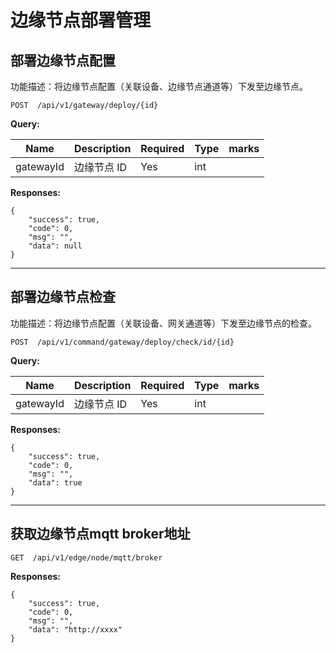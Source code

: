 # 边缘节点部署管理

## 部署边缘节点配置

功能描述：将边缘节点配置（关联设备、边缘节点通道等）下发至边缘节点。

```
POST  /api/v1/gateway/deploy/{id}
```

**Query:**

| Name      | Description | Required | Type | marks |
| --------- | ----------- | -------- | ---- | ----- |
| gatewayId | 边缘节点 ID | Yes      | int  |       |



**Responses:**

```
{
    "success": true,
    "code": 0,
    "msg": "",
    "data": null
}
```



------

## 部署边缘节点检查

功能描述：将边缘节点配置（关联设备、网关通道等）下发至边缘节点的检查。

```
POST  /api/v1/command/gateway/deploy/check/id/{id}
```

**Query:**

| Name      | Description | Required | Type | marks |
| --------- | ----------- | -------- | ---- | ----- |
| gatewayId | 边缘节点 ID | Yes      | int  |       |



**Responses:**

```
{
    "success": true,
    "code": 0,
    "msg": "",
    "data": true
}
```



------

## 获取边缘节点mqtt broker地址
```
GET  /api/v1/edge/node/mqtt/broker
```

**Responses:**

```
{
    "success": true,
    "code": 0,
    "msg": "",
    "data": "http://xxxx"
}

```
